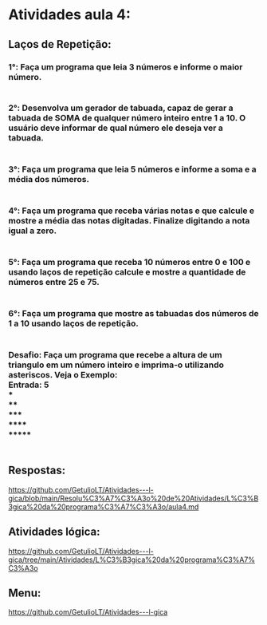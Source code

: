# Atividades aula 4:

## Laços de Repetição:
<h3>
1°: Faça um programa que leia 3 números e informe o maior número.
<br><br>

<h3>
2°: Desenvolva um gerador de tabuada, capaz de gerar a tabuada de SOMA de qualquer número inteiro entre 1 a 10. O usuário deve informar de qual número ele deseja ver a tabuada.
<br><br>

<h3>
3°: Faça um programa que leia 5 números e informe a soma e a média dos números.
<br><br>

<h3>
4°: Faça um programa que receba várias notas e que calcule e mostre a média das notas digitadas. Finalize digitando a nota igual a zero.
<br><br>

<h3>
5°: Faça um programa que receba 10 números entre 0 e 100 e usando laços de repetição calcule e mostre a quantidade de números entre 25 e 75.  
<br><br>

<h3>
6°: Faça um programa que mostre as tabuadas dos números de 1 a 10 usando laços de repetição.
<br><br>

<h3>
Desafio: Faça um programa que recebe a altura de um triangulo em um número inteiro e imprima-o utilizando asteriscos. Veja o Exemplo:<br>
Entrada: 5<br>
*<br>
**<br>
***<br>
****<br>
*****
<br><br>

## Respostas: <br>
https://github.com/GetulioLT/Atividades---l-gica/blob/main/Resolu%C3%A7%C3%A3o%20de%20Atividades/L%C3%B3gica%20da%20programa%C3%A7%C3%A3o/aula4.md
## Atividades lógica: <br>
https://github.com/GetulioLT/Atividades---l-gica/tree/main/Atividades/L%C3%B3gica%20da%20programa%C3%A7%C3%A3o
## Menu:
https://github.com/GetulioLT/Atividades---l-gica
